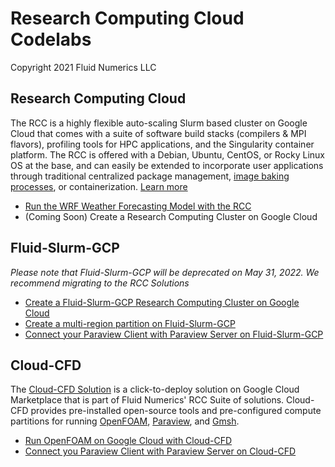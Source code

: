 # Research Computing Cloud Codelabs
Copyright 2021 Fluid Numerics LLC


## Research Computing Cloud

The RCC is a highly flexible auto-scaling Slurm based cluster on Google Cloud that comes with a suite of software build stacks (compilers & MPI flavors), profiling tools for HPC applications, and the Singularity container platform. The RCC is offered with a Debian, Ubuntu, CentOS, or Rocky Linux OS at the base, and can easily be extended to incorporate user applications through traditional centralized package management, [image baking processes](https://github.com/fluidnumerics/rcc-apps), or containerization. [Learn more](https://research-computing-cluster.readthedocs.io/en/latest/)


* [Run the WRF Weather Forecasting Model with the RCC](https://fluidnumerics.github.io/rcc-codelabs/rcc/wrf-on-rcc)
* (Coming Soon) Create a Research Computing Cluster on Google Cloud

## Fluid-Slurm-GCP
*Please note that Fluid-Slurm-GCP will be deprecated on May 31, 2022. We recommend migrating to the RCC Solutions*

* [Create a Fluid-Slurm-GCP Research Computing Cluster on Google Cloud](https://fluidnumerics.github.io/rcc-codelabs/fluid-slurm-gcp/create-a-research-computing-cluster-on-google-cloud)
* [Create a multi-region partition on Fluid-Slurm-GCP](https://fluidnumerics.github.io/rcc-codelabs/fluid-slurm-gcp/create-a-globally-scalable-partition)
* [Connect your Paraview Client with Paraview Server on Fluid-Slurm-GCP](https://fluidnumerics.github.io/rcc-codelabs/fluid-slurm-gcp/connect-your-paraview-client-with-paraview-server)

## Cloud-CFD

 The [Cloud-CFD Solution](https://console.cloud.google.com/marketplace/product/fluid-cluster-ops/cloud-cfd) is a click-to-deploy solution on Google Cloud Marketplace that is part of Fluid Numerics' RCC Suite of solutions. Cloud-CFD provides pre-installed open-source tools and pre-configured compute partitions for running [OpenFOAM](https://openfoam.org/), [Paraview](https://paraview.org), and [Gmsh](https://gmsh.info/).

* [Run OpenFOAM on Google Cloud with Cloud-CFD](https://fluidnumerics.github.io/rcc-codelabs/cloud-cfd/run-openfoam-on-gcp-with-cloud-cfd)
* [Connect you Paraview Client with Paraview Server on Cloud-CFD](https://fluidnumerics.github.io/rcc-codelabs/cloud-cfd/connect-your-paraview-client-with-paraview-server)



